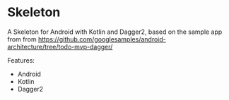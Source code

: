 # Skeleton

A Skeleton for Android with Kotlin and Dagger2, based on the sample app from from https://github.com/googlesamples/android-architecture/tree/todo-mvp-dagger/

Features:
 * Android
 * Kotlin
 * Dagger2